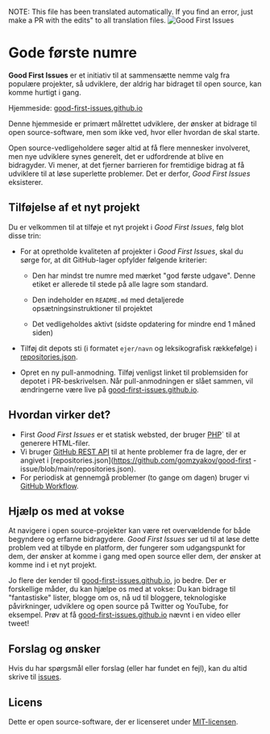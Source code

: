 NOTE: This file has been translated automatically. If you find an error, just make a PR with the edits" to all translation files.
![Good First Issues](../assets/github/social-preview.png)

# Gode første numre

**Good First Issues** er et initiativ til at sammensætte nemme valg fra populære projekter, så udviklere, der aldrig har bidraget til open source, kan komme hurtigt i gang.

Hjemmeside: [good-first-issues.github.io](https://good-first-issues.github.io)

Denne hjemmeside er primært målrettet udviklere, der ønsker at bidrage til open source-software, men som ikke ved, hvor eller hvordan de skal starte.

Open source-vedligeholdere søger altid at få flere mennesker involveret, men nye udviklere synes generelt, det er udfordrende at blive en bidragyder. Vi mener, at det fjerner barrieren for fremtidige bidrag at få udviklere til at løse superlette problemer. Det er derfor, *Good First Issues* eksisterer.

## Tilføjelse af et nyt projekt

Du er velkommen til at tilføje et nyt projekt i *Good First Issues*, følg blot disse trin:

- For at opretholde kvaliteten af projekter i *Good First Issues*, skal du sørge for, at dit GitHub-lager opfylder følgende kriterier:

     - Den har mindst tre numre med mærket "god første udgave". Denne etiket er allerede til stede på alle lagre som standard.

     - Den indeholder en `README.md` med detaljerede opsætningsinstruktioner til projektet

     - Det vedligeholdes aktivt (sidste opdatering for mindre end 1 måned siden)

- Tilføj dit depots sti (i formatet `ejer/navn` og leksikografisk rækkefølge) i [repositories.json](https://github.com/gomzyakov/good-first-issue/blob/main/repositories.json).

- Opret en ny pull-anmodning. Tilføj venligst linket til problemsiden for depotet i PR-beskrivelsen. Når pull-anmodningen er slået sammen, vil ændringerne være live på [good-first-issues.github.io](https://good-first-issues.github.io).

## Hvordan virker det?

- First *Good First Issues* er et statisk websted, der bruger [PHP](https://www.php.net)` til at generere HTML-filer.
- Vi bruger [GitHub REST API](https://docs.github.com/en/rest) til at hente problemer fra de lagre, der er angivet i [repositories.json](https://github.com/gomzyakov/good-first -issue/blob/main/repositories.json).
- For periodisk at gennemgå problemer (to gange om dagen) bruger vi [GitHub Workflow](https://docs.github.com/en/actions/using-workflows).

## Hjælp os med at vokse

At navigere i open source-projekter kan være ret overvældende for både begyndere og erfarne bidragydere. *Good First Issues* ser ud til at løse dette problem ved at tilbyde en platform, der fungerer som udgangspunkt for dem, der ønsker at komme i gang med open source eller dem, der ønsker at komme ind i et nyt projekt.

Jo flere der kender til [good-first-issues.github.io](https://good-first-issues.github.io), jo bedre. Der er forskellige måder, du kan hjælpe os med at vokse: Du kan bidrage til "fantastiske" lister, blogge om os, nå ud til bloggere, teknologiske påvirkninger, udviklere og open source på Twitter og YouTube, for eksempel. Prøv at få [good-first-issues.github.io](https://good-first-issues.github.io) nævnt i en video eller tweet!

## Forslag og ønsker

Hvis du har spørgsmål eller forslag (eller har fundet en fejl), kan du altid skrive til [issues](https://github.com/good-first-issues/good-first-issues.github.io/issues).

## Licens

Dette er open source-software, der er licenseret under [MIT-licensen](https://github.com/good-first-issues/good-first-issues.github.io/blob/main/LICENSE).
